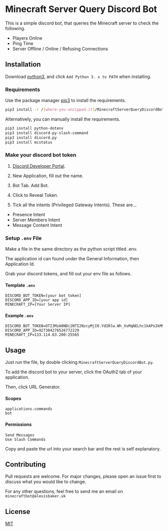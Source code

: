 # Minecraft Server Query Discord Bot

This is a simple discord bot, that queries the Minecraft server to check the following.

* Players Online
* Ping Time
* Server Offline / Online / Refusing Connections

## Installation

Download [python3](https://www.python.org/downloads/), and click `Add Python 3. x to PATH` when installing.

### Requirements
Use the package manager [pip3](https://pip.pypa.io/en/stable/) to install the requirements.

```bash
pip3 install -r /[where-you-unzipped-it]/MinecraftServerQueryDiscordBot/requirements.txt
```

Alternatively, you can manually install the requirements.
```bash
pip3 install python-dotenv
pip3 install discord-py-slash-command
pip3 install discord.py
pip3 install mcstatus
```

### Make your discord bot token
1. [Discord Developer Portal](https://discord.com/developers/).

2. New Application, fill out the name.

3. Bot Tab. Add Bot. 

4. Click to Reveal Token.

5. Tick all the intents (Privileged Gateway Intents). These are...

- Presence Intent
- Server Members Intent
- Message Content Intent

### Setup `.env` File
Make a file in the same directory as the python script titled .env.

The application id can found under the General Information, then Application Id.

Grab your discord tokens, and fill out your env file as follows.

#### Template `.env`
```
DISCORD_BOT_TOKEN=[your bot token]
DISCORD_APP_ID=[your app id]
MINECRAFT_IP=[Your Server IP]
```

#### Example `.env`
```
DISCORD_BOT_TOKEN=OTI3MzA0NDc2NTI2NzcyMjI0.YdIRlw.Wh_XsMqNELhc1kAPo2kM903kJpl
DISCORD_APP_ID=927304276526772229
MINECRAFT_IP=133.114.63.200:25565
```

## Usage

Just run the file, by double clicking `MinecraftServerQueryDiscordBot.py`.

To add the discord bot to your server, click the OAuth2 tab of your application.

Then, click URL Generator.

#### Scopes
```
applications.commands
bot
```

#### Permissions
```
Send Messages
Use Slash Commands
```

Copy and paste the url into your search bar and the rest is self explanatory.

## Contributing
Pull requests are welcome. For major changes, please open an issue first to discuss what you would like to change.

For any other questions, feel free to send me an email on `minecraftbot@alexisbaker.uk
`

## License
[MIT](https://choosealicense.com/licenses/mit/)
